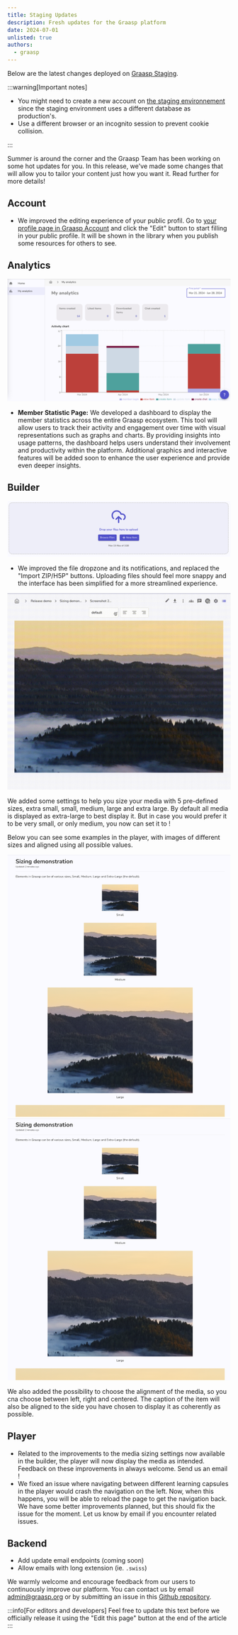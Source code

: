 ```yaml
---
title: Staging Updates
description: Fresh updates for the Graasp platform
date: 2024-07-01
unlisted: true
authors:
  - graasp
---
```


Below are the latest changes deployed on [Graasp Staging](https://builder.stage.graasp.org).

:::warning[Important notes]

- You might need to create a new account on [the staging environnement](https://auth.stage.graasp.org) since the staging environment uses a different database as production's.
- Use a different browser or an incognito session to prevent cookie collision.

:::

Summer is around the corner and the Graasp Team has been working on some hot updates for you. In this release, we've made some changes that will allow you to tailor your content just how you want it. Read further for more details!
<!-- Everything below this will not be shown in the post overview -->
<!-- truncate -->

## Account

- We improved the editing experience of your public profil. Go to [your profile page in Graasp Account](https://account.graasp.org/profile) and click the "Edit" button to start filling in your public profile. It will be shown in the library when you publish some resources for others to see.

## Analytics

![analytics member dashboard](./analytics-member-dashboard.png)

- **Member Statistic Page:** We developed a dashboard to display the member statistics across the entire Graasp ecosystem. This tool will allow users to track their activity and engagement over time with visual representations such as graphs and charts. By providing insights into usage patterns, the dashboard helps users understand their involvement and productivity within the platform. Additional graphics and interactive features will be added soon to enhance the user experience and provide even deeper insights.

## Builder

![upload file dropzone](./upload-file-dropzone.png)

- We improved the file dropzone and its notifications, and replaced the "Import ZIP/H5P" buttons. Uploading files should feel more snappy and the interface has been simplified for a more streamlined experience.

![sizing and alignment demo](./sizing-and-alignment-demo.gif)

We added some settings to help you size your media with 5 pre-defined sizes, extra small, small, medium, large and extra large. By default all media is displayed as extra-large to best display it. But in case you would prefer it to be very small, or only medium, you now can set it to !

Below you can see some examples in the player, with images of different sizes and aligned using all possible values.

![sizing settings](./sizing-demo.png)
![alignment and sizing settings](./sizing-demo.png)

We also added the possibility to choose the alignment of the media, so you cna choose between left, right and centered. The caption of the item will also be aligned to the side you have chosen to display it as coherently as possible.

## Player

- Related to the improvements to the media sizing settings now available in the builder, the player will now display the media as intended. Feedback on these improvements in always welcome. Send us an email !
- We fixed an issue where navigating between different learning capsules in the player would crash the navigation on the left. Now, when this happens, you will be able to reload the page to get the navigation back. We have some better improvements planned, but this should fix the issue for the moment. Let us know by email if you encounter related issues.

## Backend

- Add update email endpoints (coming soon)
- Allow emails with long extension (ie. `.swiss`)

<!-- Generic message -->

We warmly welcome and encourage feedback from our users to continuously improve our platform. You can contact us by email [admin@graasp.org](mailto:admin@graasp.org) or by submitting an issue in this [Github repository](https://github.com/graasp/graasp-feedback).

:::info[For editors and developers]
Feel free to update this text before we officially release it using the "Edit this page" button at the end of the article
:::
